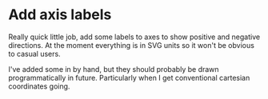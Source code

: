 Add axis labels
================

Really quick little job, add some labels to axes to show positive and negative directions.
At the moment everything is in SVG units so it won't be obvious to casual users.

I've added some in by hand, but they should probably be drawn programmatically in future.
Particularly when I get conventional cartesian coordinates going.

